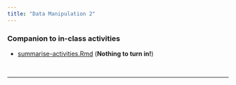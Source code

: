 ```yaml
---
title: "Data Manipulation 2"
---
```



### Companion to in-class activities

- [<i class="fab fa-markdown fa-lg"></i> summarise-activities.Rmd](/livecode/data-manip2/summarise-activities.Rmd) (**Nothing to turn in!**)

<br><hr><br>